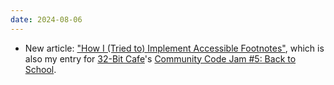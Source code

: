 ```yaml
---
date: 2024-08-06
---
```


* New article: ["How I (Tried to) Implement Accessible Footnotes"](/articles/accessible-footnotes), which is also my entry for [32-Bit Cafe](https://32bit.cafe/)'s [Community Code Jam #5: Back to School](https://32bit.cafe/~xandra/events/codejam5/).